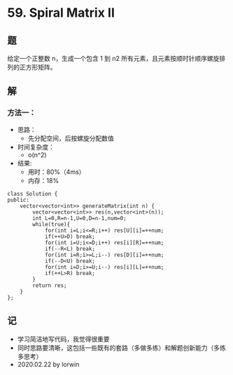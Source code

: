 # 59. Spiral Matrix II

## 题

给定一个正整数 n，生成一个包含 1 到 n2 所有元素，且元素按顺时针顺序螺旋排列的正方形矩阵。

## 解

### 方法一：
- 思路：
  - 先分配空间，后按螺旋分配数值
- 时间复杂度：
  - o(n^2)
- 结果:
  - 用时：80%（4ms）
  - 内存：18%
```
class Solution {
public:
    vector<vector<int>> generateMatrix(int n) {
        vector<vector<int>> res(n,vector<int>(n));
        int L=0,R=n-1,U=0,D=n-1,num=0;
        while(true){
            for(int i=L;i<=R;i++) res[U][i]=++num;
            if(++U>D) break;
            for(int i=U;i<=D;i++) res[i][R]=++num;
            if(--R<L) break;
            for(int i=R;i>=L;i--) res[D][i]=++num;
            if(--D<U) break;
            for(int i=D;i>=U;i--) res[i][L]=++num;
            if(++L>R) break;
        }
        return res;
    }
};
```


## 记

- 学习简洁地写代码，我觉得很重要
- 同时思路要清晰，这包括一些既有的套路（多做多练）和解题创新能力（多练多思考）
- 2020.02.22 by lorwin